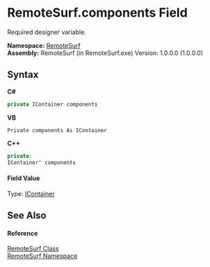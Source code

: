 # RemoteSurf.components Field
 

Required designer variable.

**Namespace:**&nbsp;<a href="7b4d5b30-fbcc-2819-791d-1218b8fe6268">RemoteSurf</a><br />**Assembly:**&nbsp;RemoteSurf (in RemoteSurf.exe) Version: 1.0.0.0 (1.0.0.0)

## Syntax

**C#**<br />
``` C#
private IContainer components
```

**VB**<br />
``` VB
Private components As IContainer
```

**C++**<br />
``` C++
private:
IContainer^ components
```


#### Field Value
Type: <a href="http://msdn2.microsoft.com/en-us/library/z7xdfy67" target="_blank">IContainer</a>

## See Also


#### Reference
<a href="f58b0662-84a3-ebf2-e439-8ba7664d2ebd">RemoteSurf Class</a><br /><a href="7b4d5b30-fbcc-2819-791d-1218b8fe6268">RemoteSurf Namespace</a><br />